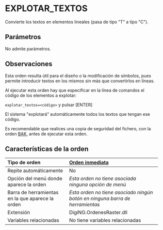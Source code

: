 # EXPLOTAR\_TEXTOS

Convierte los textos en elementos lineales \(pasa de tipo "T" a tipo "C"\).

## Parámetros

No admite parámetros.

## Observaciones

Esta orden resulta útil para el diseño o la modificación de símbolos, pues permite introducir textos en los mismos sin más que convertirlos en líneas.

Al ejecutar esta orden hay que especificar en la línea de comandos el código de los elementos a explotar:

`explotar_textos=<código>` y pulsar \[ENTER\]

El sistema "explotará" automáticamente todos los textos que tengan ese código.

Es recomendable que realices una copia de seguridad del fichero, con la orden [BAK](/digi3d-net/referencia/ventana-de-dibujo/ordenes/e/BAK.html), antes de ejecutar esta orden.

## Características de la orden

| Tipo de orden | [Orden inmediata](explotar-textos.md) |
| :--- | :--- |
| Repite automáticamente | No |
| Opción del menú donde aparece la orden | _Esta orden no tiene asociada ninguna opción de menú_ |
| Barra de herramientas en la que aparece la orden | _Esta orden no tiene asociado ningún botón en ninguna barra de herramientas_ |
| Extensión | DigiNG.OrdenesRaster.dll |
| Variables relacionadas | No tiene variables relacionadas |

